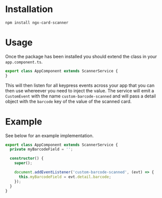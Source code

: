 # Installation

```node
npm install ngx-card-scanner
```

# Usage

Once the package has been installed you should extend the class in your ```app.component.ts```.

```typescript
export class AppComponent extends ScannerService {
}
```

This will then listen for all keypress events across your app that you can then use whereever you need to inject the value. The service will emit a ```CustomEvent``` with the name ```custom-barcode-scanned``` and will pass a detail object with the ```barcode``` key of the value of the scanned card.

# Example

See below for an example implementation.

```typescript
export class AppComponent extends ScannerService {
  private myBarcodeField = '';

  constructor() {
    super();

    document.addEventListener('custom-barcode-scanned', (evt) => {
      this.myBarcodeField = evt.detail.barcode;
    });
  }
}
```
